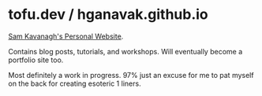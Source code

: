 # tofu.dev / hganavak.github.io
[Sam Kavanagh's Personal Website](https://tofu.dev/).

Contains blog posts, tutorials, and workshops. Will eventually become a portfolio site too.

Most definitely a work in progress. 97% just an excuse for me to pat myself on the back for creating esoteric 1 liners.